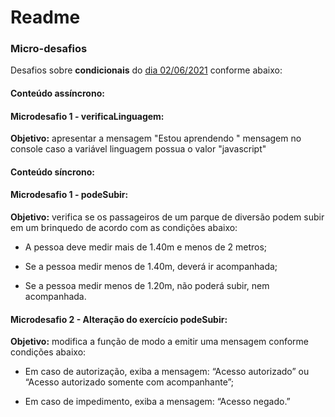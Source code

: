# Readme



### **Micro-desafios**

Desafios sobre **condicionais** do <u>dia 02/06/2021</u> conforme abaixo:



#### Conteúdo assíncrono:



#### Microdesafio 1 - verificaLinguagem:



**Objetivo:**  apresentar a mensagem "Estou aprendendo " mensagem no console caso a variável linguagem possua o valor "javascript"



#### Conteúdo síncrono:



#### Microdesafio 1 - podeSubir:



**Objetivo:**  verifica se os passageiros de um parque de diversão podem subir em um brinquedo de acordo com as condições abaixo:



* A pessoa deve medir mais de 1.40m e menos de 2 metros;

* Se a pessoa medir menos de 1.40m, deverá ir acompanhada;

* Se a pessoa medir menos de 1.20m, não poderá subir, nem acompanhada.



#### **Microdesafio 2 -** Alteração do exercício podeSubir:



**Objetivo:**  modifica a função de modo a emitir uma mensagem conforme condições abaixo:



* Em caso de autorização, exiba a mensagem: “Acesso autorizado” ou “Acesso autorizado somente com acompanhante”;

* Em caso de impedimento, exiba a mensagem: “Acesso negado.”